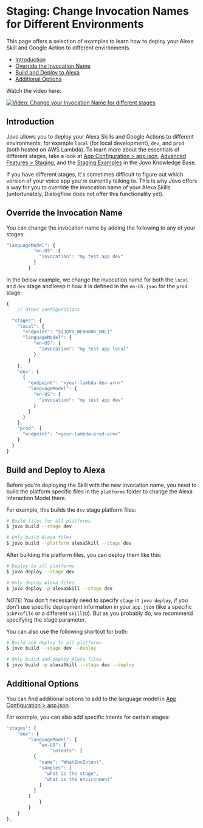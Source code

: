 # Staging: Change Invocation Names for Different Environments

This page offers a selection of examples to learn how to deploy your Alexa Skill and Google Action to different environments. 

* [Introduction](#introduction)
* [Override the Invocation Name](#override-the-invocation-name)
* [Build and Deploy to Alexa](#build-and-deploy-to-alexa)
* [Additional Options](#additional-options)

Watch the video here:

[![Video: Change your Invocation Name for different stages](./img/jovo-staging-invocation.jpg "youtube-video")](https://www.youtube.com/watch?v=H1T9-H2RZWk)

## Introduction

Jovo allows you to deploy your Alexa Skills and Google Actions to different environments, for example `local` (for local development), `dev`, and `prod` (both hosted on AWS Lambda). To learn more about the essentials of different stages, take a look at [App Configuration > app.json](https://github.com/jovotech/jovo-framework-nodejs/blob/master/docs/03_app-configuration/app-json.md 'docs/app-json'), [Advanced Features > Staging](https://github.com/jovotech/jovo-framework-nodejs/blob/master/docs/07_advanced#staging 'docs/advanced#staging'), and the [Staging Examples](./staging-examples.md './staging-examples') in the Jovo Knowledge Base.

If you have different stages, it's sometimes difficult to figure out which version of your voice app you're currently talking to. This is why Jovo offers a way for you to override the invocation name of your Alexa Skills (unfortunately, Dialogflow does not offer this functionality yet).


## Override the Invocation Name

You can change the invocation name by adding the following to any of your stages:

```javascript
"languageModel": {
          "en-US": {
            "invocation": "my test app dev"
          }
        }
```
In the below example, we change the invocation name for both the `local` and `dev` stage and keep it how it is defined in the `en-US.json` for the `prod` stage:

```javascript
{
	// Other configurations

  "stages": {
    "local": {
      "endpoint": "${JOVO_WEBHOOK_URL}"
      "languageModel": {
          "en-US": {
            "invocation": "my test app local"
          }
        }
    },
    "dev": {
      {
        "endpoint": "<your-lambda-dev-arn>"
        "languageModel": {
          "en-US": {
            "invocation": "my test app dev"
          }
        }
      }
    },
    "prod": {
      "endpoint": "<your-lambda-prod-arn>"
    }
  }
}
```

## Build and Deploy to Alexa

Before you're deploying the Skill with the new invocation name, you need to build the platform specific files in the `platforms` folder to change the Alexa Interaction Model there.

For example, this builds the `dev` stage platform files:

```sh
# Build files for all platforms
$ jovo build --stage dev

# Only build Alexa files
$ jovo build --platform alexaSkill --stage dev
```

After building the platform files, you can deploy them like this:

```sh
# Deploy to all platforms
$ jovo deploy --stage dev

# Only deploy Alexa files
$ jovo deploy -p alexaSkill --stage dev
```

*NOTE*: You don't necessarily need to specify `stage` in `jovo deploy`, if you don't use specific deployment information in your `app.json` (like a specific `askProfile` or a different `skillID`). But as you probably do, we recommend specifying the stage parameter.

You can also use the following shortcut for both:

```sh
# Build and deploy to all platforms
$ jovo build --stage dev --deploy

# Only build and deploy Alexa files
$ jovo build -p alexaSkill --stage dev --deploy
```

## Additional Options

You can find additional options to add to the language model in [App Configuration > app.json](https://github.com/jovotech/jovo-framework-nodejs/blob/master/docs/03_app-configuration/app-json.md 'docs/app-json').

For example, you can also add specific intents for certain stages:

```javascript
"stages": {
	"dev": {
		"languageModel": {
			"en-US": {
				"intents": [
          {
            "name": "WhatEnvIntent",
            "samples": [
              "what is the stage",
              "what is the environment"
            ]
          }
        ]
			}
		}
	}
},
```


<!--[metadata]: { "description": "Learn how to change the invocation name of your Alexa Skill in different environments." }-->

